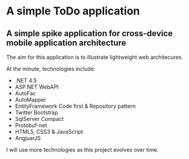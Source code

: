 # A simple ToDo application

## A simple spike application for cross-device mobile application architecture

The aim for this application is to illustrate lightweight web architecures.

At the minute, technologies include:

* .NET 4.5
* ASP.NET WebAPI
* AutoFac
* AutoMapper
* EntityFramework Code first & Repository pattern
* Twitter Bootstrap
* SqlServer Compact
* Protobuf-net
* HTML5, CSS3 & JavaScript
* AngjuarJS

I will use more technologies as this project evolves over time.